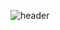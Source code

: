 ![header](https://capsule-render.vercel.app/api?type=waving&color=011627&height=300&section=header&text=박형우&fontSize=90)
